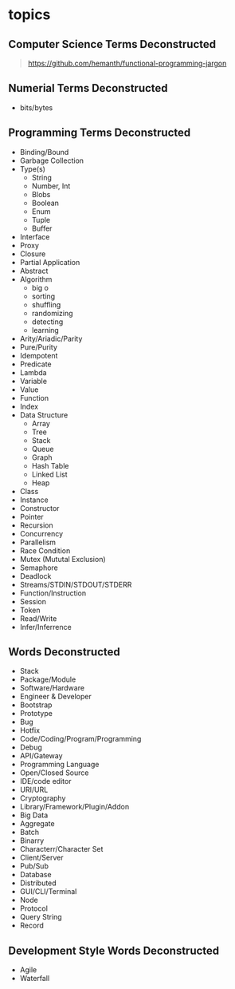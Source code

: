 # topics

## Computer Science Terms Deconstructed

> https://github.com/hemanth/functional-programming-jargon

## Numerial Terms Deconstructed
  - bits/bytes
## Programming Terms Deconstructed
  - Binding/Bound
  - Garbage Collection
  - Type(s)
    - String
    - Number, Int
    - Blobs
    - Boolean
    - Enum
    - Tuple
    - Buffer
  - Interface
  - Proxy
  - Closure
  - Partial Application
  - Abstract
  - Algorithm
    - big o
    - sorting
    - shuffling
    - randomizing
    - detecting
    - learning
  - Arity/Ariadic/Parity
  - Pure/Purity
  - Idempotent
  - Predicate
  - Lambda
  - Variable
  - Value
  - Function
  - Index
  - Data Structure
    - Array
    - Tree
    - Stack
    - Queue
    - Graph
    - Hash Table
    - Linked List
    - Heap
  - Class
  - Instance
  - Constructor
  - Pointer
  - Recursion
  - Concurrency
  - Parallelism
  - Race Condition
  - Mutex (Mututal Exclusion)
  - Semaphore
  - Deadlock
  - Streams/STDIN/STDOUT/STDERR
  - Function/Instruction
  - Session
  - Token
  - Read/Write
  - Infer/Inferrence
    
## Words Deconstructed
  - Stack
  - Package/Module
  - Software/Hardware
  - Engineer & Developer
  - Bootstrap
  - Prototype
  - Bug
  - Hotfix
  - Code/Coding/Program/Programming
  - Debug
  - API/Gateway
  - Programming Language
  - Open/Closed Source
  - IDE/code editor
  - URI/URL
  - Cryptography
  - Library/Framework/Plugin/Addon
  - Big Data
  - Aggregate
  - Batch
  - Binarry
  - Characterr/Character Set
  - Client/Server
  - Pub/Sub
  - Database
  - Distributed
  - GUI/CLI/Terminal
  - Node
  - Protocol
  - Query String
  - Record
## Development Style Words Deconstructed
  - Agile
  - Waterfall
